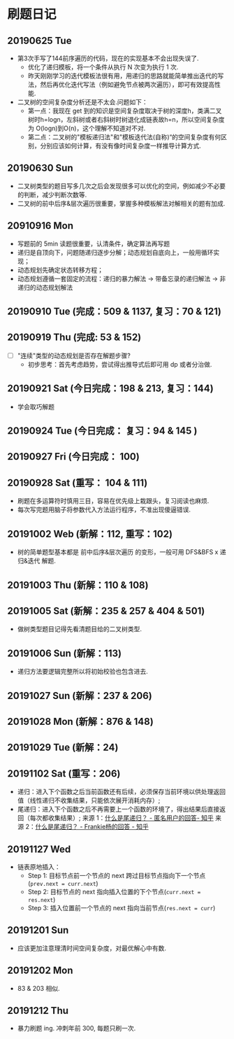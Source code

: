 # 刷题日记

## 20190625 Tue
- 第3次手写了144前序遍历的代码，现在的实现基本不会出现失误了. 
    - 优化了递归模板，将一个条件从执行 N 次变为执行 1 次.
    - 昨天刚刚学习的迭代模板法很有用，用递归的思路就能简单推出迭代的写法，然后再优化迭代写法（例如避免节点被两次遍历），即可有效提高性能.
- 二叉树的空间复杂度分析还是不太会.问题如下：
    - 第一点：我现在 get 到的知识是空间复杂度取决于树的深度h，类满二叉树时h=logn，左斜树或者右斜树时树退化成链表故h=n，所以空间复杂度为 O(logn)到O(n)，这个理解不知道对不对.
    - 第二点：二叉树的"模板递归法"和"模板迭代法(自称)“的空间复杂度有何区别，分别应该如何计算，有没有像时间复杂度一样推导计算方式.

## 20190630 Sun
- 二叉树类型的题目写多几次之后会发现很多可以优化的空间，例如减少不必要的判断，减少判断次数等.
- 二叉树的前中后序&层次遍历很重要，掌握多种模板解法对解相关的题有加成.

## 20910916 Mon
- 写题前的 5min 读题很重要，认清条件，确定算法再写题
- 递归是自顶向下，问题随递归逐步分解；动态规划自底向上，一般用循环实现；
- 动态规划先确定状态转移方程；
- 动态规划遵循一套固定的流程：递归的暴力解法 -> 带备忘录的递归解法 -> 非递归的动态规划解法

## 20190910 Tue (完成：509 & 1137, 复习：70 & 121)

## 20190919 Thu (完成: 53 & 152)
- [ ] "连续"类型的动态规划是否存在解题步骤?
    - 初步思考：首先考虑趋势，尝试得出推导式后即可用 dp 或者分治做.

## 20190921 Sat (今日完成：198 & 213, 复习：144)
- 学会取巧解题

## 20190924 Tue (今日完成： 复习：94 & 145 )

## 20190927 Fri (今日完成： 100)

## 20190928 Sat (重写： 104 & 111)
- 刷题在多运算符时慎用三目，容易在优先级上栽跟头，复习阅读也麻烦.
- 每次写完题用脑子将参数代入方法运行程序，不准出现傻逼错误.

## 20191002 Web (新解：112, 重写：102)
- 树的简单题型基本都是 前中后序&层次遍历 的变形，一般可用 DFS&BFS x 递归&迭代 解题.

## 20191003 Thu (新解：110 & 108)

## 20191005 Sat (新解：235 & 257 & 404 & 501)
- 做树类型题目记得先看清题目给的二叉树类型.

## 20191006 Sun (新解：113)
- 递归方法要逻辑完整所以将初始校验也包含进去.

## 20191027 Sun (新解：237 & 206)

## 20191028 Mon (新解：876 & 148)

## 20191029 Tue (新解：24)

## 20191102 Sat (重写：206)
- 递归：进入下个函数之后当前函数还有后续，必须保存当前环境以供处理返回值（线性递归不收集结果，只能依次展开消耗内存）;
- 尾递归：进入下个函数之后不再需要上一个函数的环境了，得出结果后直接返回（每次都收集结果）;
来源 1：[什么是尾递归？ - 匿名用户的回答- 知乎](https://www.zhihu.com/question/20761771/answer/23254340)
来源 2：[什么是尾递归？ - Frankie杨的回答 - 知乎](https://www.zhihu.com/question/20761771/answer/57214778)

## 20191127 Wed
- 链表原地插入：
    - Step 1: 目标节点前一个节点的 next 跨过目标节点指向下一个节点(```prev.next = curr.next```)
    - Step 2: 目标节点的 next 指向插入位置的下个节点(```curr.next = res.next```)
    - Step 3: 插入位置前一个节点的 next 指向当前节点(```res.next = curr```)

## 20191201 Sun
- 应该更加注意理清时间空间复杂度，对最优解心中有数.

## 20191202 Mon
- 83 & 203 相似.

## 20191212 Thu
- 暴力刷题 ing. 冲刺年前 300, 每题只刷一次.